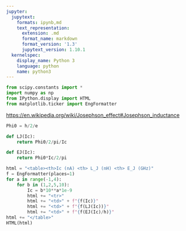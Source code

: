 ```yaml
---
jupyter:
  jupytext:
    formats: ipynb,md
    text_representation:
      extension: .md
      format_name: markdown
      format_version: '1.3'
      jupytext_version: 1.10.1
  kernelspec:
    display_name: Python 3
    language: python
    name: python3
---
```


```python
from scipy.constants import *
import numpy as np
from IPython.display import HTML
from matplotlib.ticker import EngFormatter

```

https://en.wikipedia.org/wiki/Josephson_effect#Josephson_inductance

```python
Phi0 = h/2/e

def LJ(Ic):
    return Phi0/2/pi/Ic

def EJ(Ic):
    return Phi0*Ic/2/pi
```

```python
html = "<table><th>Ic (nA) <th> L_J (nH) <th> E_J (GHz)" 
f = EngFormatter(places=1)
for a in range(-1,4):
    for b in (1,2,5,10):
        Ic = b*10**a*1e-9
        html += "<tr>"
        html += "<td>" + f"{f(Ic)}"
        html += "<td>" + f"{f(LJ(Ic))}"
        html += "<td>" + f"{f(EJ(Ic)/h)}"
html += "</table>"
HTML(html)
```
